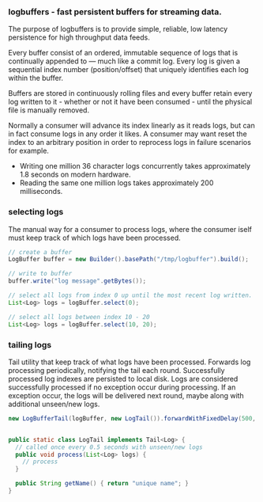 ### logbuffers - fast persistent buffers for streaming data. 


The purpose of logbuffers is to provide simple, reliable, low latency persistence for high throughput data feeds. 

Every buffer consist of an ordered, immutable sequence of logs that is continually appended to — much like a commit log.
Every log is given a sequential index number (position/offset) that uniquely identifies each log within the buffer.

Buffers are stored in continuously rolling files and every buffer retain every log written to it - whether or not it have been consumed - until the physical file is manually removed. 

Normally a consumer will advance its index linearly as it reads logs, but can in fact consume logs in any order it likes. A consumer may want reset the index to an arbitrary position in order to reprocess logs in failure scenarios for example.

- Writing one million 36 character logs concurrently takes approximately 1.8 seconds on modern hardware.
- Reading the same one million logs takes approximately 200 milliseconds.



### selecting logs

The manual way for a consumer to process logs, where the consumer iself must keep track of which logs have been processed.

```java
// create a buffer
LogBuffer buffer = new Builder().basePath("/tmp/logbuffer").build();

// write to buffer
buffer.write("log message".getBytes());

// select all logs from index 0 up until the most recent log written.
List<Log> logs = logBuffer.select(0);

// select all logs between index 10 - 20
List<Log> logs = logBuffer.select(10, 20);

```


### tailing logs

Tail utility that keep track of what logs have been processed. Forwards log processing periodically, notifying the tail each round. Successfully processed log indexes are persisted to local disk. Logs are considered successfully processed if no exception occur during processing. If an exception occur, the logs will be delivered next round, maybe along with additional unseen/new logs.


```java
new LogBufferTail(logBuffer, new LogTail()).forwardWithFixedDelay(500, TimeUnit.MILLISECONDS);


public static class LogTail implements Tail<Log> {
  // called once every 0.5 seconds with unseen/new logs
  public void process(List<Log> logs) { 
    // process
  }

  public String getName() { return "unique name"; }
}

```
